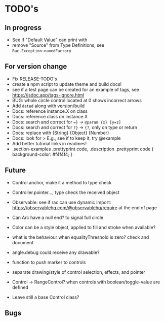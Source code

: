 TODO's
======


In progress
-----------
+ See if "Default Value" can print with <code></code>
+ remove "Source" from Type Definitions, see `Rac.Exception~namedFactory`



For version change
------------------
+ Fix RELEASE-TODO's
+ create a npm script to update theme and build docs!
+ see if a test page can be created for an example of tags, see https://jsdoc.app/tags-ignore.html
+ BUG: whole circle control located at 0 shows incorrect arrows
+ Add `dated` along with version/build
+ Docs: reference instance.X on class
+ Docs: reference class on instance.X
+ Docs: search and correct for `=}` -> `@param {x} [y=z]`
+ Docs: search and correct for `?}` -> `{?`, only on type or return
+ Docs: replace with {String} {Object} {Number}
+ Docs: look for > E.g., see if to keep it, try @example
+ Add better tutorial links in readmes!
+ .section-examples .prettyprint code,
.description .prettyprint code {
    background-color: #f4f4f4;
}



Future
------
+ Control.anchor, make it a method to type check
+ Controller.pointer..., type check the received object

+ Observable: see if rac can use dynamic import: https://observablehq.com/@observablehq/require at the end of page

+ Can Arc have a null end? to signal full circle

+ Color can be a style object, applied to fill and stroke when available?

+ what is the behaviour when equalityThreshold is zero? check and document

+ angle.debug could receive any drawable?

+ function to push marker to controls

+ separate drawing/style of control selection, effects, and pointer

+ Control -> RangeControl? when controls with boolean/toggle-value are defined
+ Leave still a base Control class?


Bugs
----

